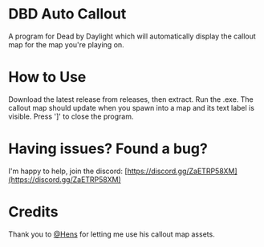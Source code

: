 # DBD Auto Callout
A program for Dead by Daylight which will automatically display the callout map for the map you're playing on.

# How to Use
Download the latest release from releases, then extract. Run the .exe. The callout map should update when you spawn into a map and its text label is visible. Press ']' to close the program.

# Having issues? Found a bug?
I'm happy to help, join the discord: [https://discord.gg/ZaETRP58XM](https://discord.gg/ZaETRP58XM)

# Credits
Thank you to [@Hens](https://www.youtube.com/@hens333) for letting me use his callout map assets.